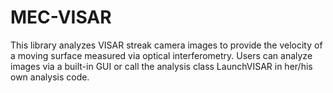 # MEC-VISAR
This library analyzes VISAR streak camera images to provide the velocity of a moving surface measured via optical interferometry. Users can analyze images via a built-in GUI or call the analysis class LaunchVISAR in her/his own analysis code.
